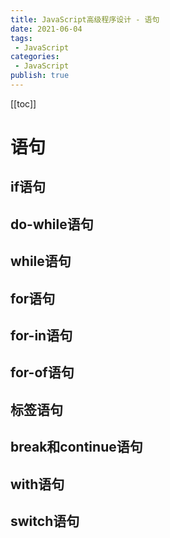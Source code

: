 ```yaml
---
title: JavaScript高级程序设计 - 语句
date: 2021-06-04
tags:
 - JavaScript
categories:
 - JavaScript
publish: true
---
```

[[toc]]

# 语句

## if语句

## do-while语句

## while语句

## for语句

## for-in语句

## for-of语句

## 标签语句

## break和continue语句

## with语句

## switch语句